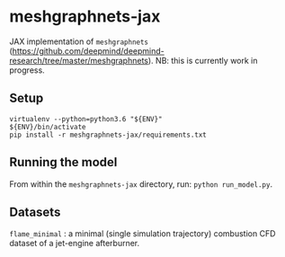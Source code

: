 # meshgraphnets-jax
JAX implementation of `meshgraphnets` (https://github.com/deepmind/deepmind-research/tree/master/meshgraphnets). NB: this is currently work in progress.

## Setup
```
virtualenv --python=python3.6 "${ENV}"
${ENV}/bin/activate
pip install -r meshgraphnets-jax/requirements.txt
```

## Running the model
From within the `meshgraphnets-jax` directory, run:
`python run_model.py`.

## Datasets
`flame_minimal` : a minimal (single simulation trajectory) combustion CFD dataset of a jet-engine afterburner.
